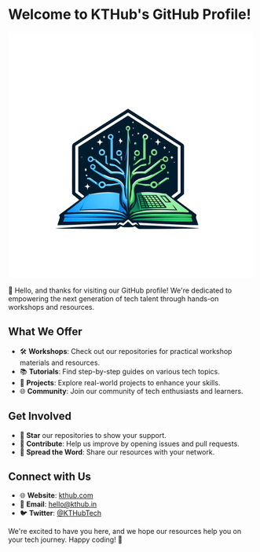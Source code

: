 # Welcome to KTHub's GitHub Profile!

![KTHub Logo](kthub_logo.png)

👋 Hello, and thanks for visiting our GitHub profile! We're dedicated to empowering the next generation of tech talent through hands-on workshops and resources.

## What We Offer

- 🛠️ **Workshops**: Check out our repositories for practical workshop materials and resources.
- 📚 **Tutorials**: Find step-by-step guides on various tech topics.
- 🧰 **Projects**: Explore real-world projects to enhance your skills.
- 🌐 **Community**: Join our community of tech enthusiasts and learners.

## Get Involved

- 🌟 **Star** our repositories to show your support.
- 🐛 **Contribute**: Help us improve by opening issues and pull requests.
- 📣 **Spread the Word**: Share our resources with your network.

## Connect with Us

- 🌐 **Website**: [kthub.com](https://www.kthub.in)
- 📧 **Email**: hello@kthub.in
- 🐦 **Twitter**: [@KTHubTech](https://twitter.com/KTHubTech)

We're excited to have you here, and we hope our resources help you on your tech journey. Happy coding! 🚀
